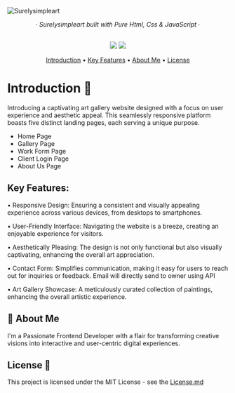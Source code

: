 ![Surelysimpleart](https://github.com/Kartikaysharma2004/Surelysimpleart/assets/136084119/994b0786-e7a4-4804-b8b1-30c0baf063b1)

<div align="center">
&middot;
<i>Surelysimpleart bulit with Pure Html, Css & JavaScript</i>
&middot;
<br/>
<br/>
</div>

<p align="center">
    <img src="[https://img.shields.io/github/forks/kartikaysharma2004/surelysimpleart?style=for-the-badge]" />
  <a href="https://surelysimpleart.netlify.app/">
    <img src="https://img.shields.io/static/v1?label=&message=View%20Demo&style=for-the-badge&color=black&logo=vercel" />
  </a>
</p>

<p align="center">
  <a href="introduction">Introduction</a> •
  <a href="key-features-">Key Features</a> •
    <a href="about-me-">About Me</a> •
  <a href="license-">License</a>
</p>

# Introduction 👋

Introducing a captivating art gallery website designed with a focus on user experience and aesthetic appeal. This seamlessly responsive platform boasts five distinct landing pages, each serving a unique purpose.

- Home Page
- Gallery Page
- Work Form Page
- Client Login Page
- About Us Page

## Key Features:

• Responsive Design: Ensuring a consistent and visually appealing experience across various devices, from desktops to smartphones.

• User-Friendly Interface: Navigating the website is a breeze, creating an enjoyable experience for visitors.

• Aesthetically Pleasing: The design is not only functional but also visually captivating, enhancing the overall art appreciation.

• Contact Form: Simplifies communication, making it easy for users to reach out for inquiries or feedback. Email will directly send to owner using API

• Art Gallery Showcase: A meticulously curated collection of paintings, enhancing the overall artistic experience.


## 🚀 About Me
I'm a Passionate Frontend Developer with a flair for transforming creative visions into interactive and user-centric digital experiences.

## License 📄
This project is licensed under the MIT License - see the [License.md](https://github.com/Kartikaysharma2004/Surelysimpleart/blob/main/LICENSE.md)
